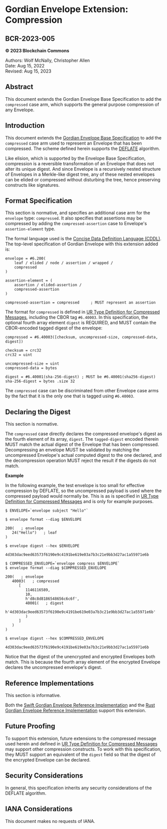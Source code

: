 # Gordian Envelope Extension: Compression

## BCR-2023-005

**© 2023 Blockchain Commons**

Authors: Wolf McNally, Christopher Allen<br/>
Date: Aug 15, 2022<br/>
Revised: Aug 15, 2023

## Abstract

This document extends the Gordian Envelope Base Specification to add the `compressed` case arm, which supports the general purpose compression of any Envelope.

## Introduction

This document extends the [Gordian Envelope Base Specification](https://datatracker.ietf.org/doc/draft-mcnally-envelope/) to add the `compressed` case arm used to represent an Envelope that has been compressed. The scheme defined herein supports the [DEFLATE](https://datatracker.ietf.org/doc/html/rfc1951) algorithm.

Like elision, which is supported by the Envelope Base Specification, compression is a reversible transformation of an Envelope that does not alter its unique digest. And since Envelope is a recursively nested structure of Envelopes in a Merkle-like digest tree, any of these nested envelopes can be elided or compressed without disturbing the tree, hence preserving constructs like signatures.

## Format Specification

This section is normative, and specifies an additional case arm for the `envelope` type: `compressed`. It also specifies that assertions may be compressed by adding the `compressed-assertion` case to Envelope's `assertion-element` type.

The formal language used is the [Concise Data Definition Language (CDDL)](https://datatracker.ietf.org/doc/html/rfc8610). The top-level specification of Gordian Envelope with this extension added is:

~~~
envelope = #6.200(
    leaf / elided / node / assertion / wrapped /
    compressed
)

assertion-element = (
    assertion / elided-assertion /
    compressed-assertion
)

compressed-assertion = compressed     ; MUST represent an assertion
~~~

The format for `compressed` is defined in [UR Type Definition for Compressed Messages](bcr-2023-001-compressed-message.md), including the CBOR tag `#6.40003`. In this specification, the optional fourth array element `digest` is REQUIRED, and MUST contain the CBOR-encoded tagged digest of the envelope:

~~~
compressed = #6.40003([checksum, uncompressed-size, compressed-data, digest])

checksum = crc32
crc32 = uint

uncompressed-size = uint
compressed-data = bytes

digest = #6.40001(sha-256-digest) ; MUST be #6.40001(sha256-digest)
sha-256-digest = bytes .size 32
~~~

The `compressed` case can be discriminated from other Envelope case arms by the fact that it is the only one that is tagged using `#6.40003`.

## Declaring the Digest

This section is normative.

The `compressed` case directly declares the compressed envelope's digest as the fourth element of its array, `digest`. The `tagged-digest` encoded therein MUST match the actual digest of the Envelope that has been compressed. Decompressing an envelope MUST be validated by matching the uncompressed Envelope's actual computed digest to the one declared, and the decompression operation MUST reject the result if the digests do not match.

**Example**

In the following example, the test envelope is too small for effective compression by DEFLATE, so the uncompressed payload is used where the compressed payload would normally be. This is as is specified in [UR Type Definition for Compressed Messages](bcr-2023-001-compressed-message.md) and is only for example purposes.

~~~
$ ENVELOPE=`envelope subject "Hello"`

$ envelope format --diag $ENVELOPE

200(   ; envelope
   24("Hello")   ; leaf
)

$ envelope digest --hex $ENVELOPE

4d303dac9eed63573f6190e9c4191be619e03a7b3c21e9bb3d27ac1a55971e6b

$ COMPRESSED_ENVELOPE=`envelope compress $ENVELOPE`
$ envelope format --diag $COMPRESSED_ENVELOPE

200(   ; envelope
   40003(   ; compressed
      [
         1146116589,
         10,
         h'd8c8d8186548656c6c6f',
         40001(   ; digest
            h'4d303dac9eed63573f6190e9c4191be619e03a7b3c21e9bb3d27ac1a55971e6b'
         )
      ]
   )
)

$ envelope digest --hex $COMPRESSED_ENVELOPE

4d303dac9eed63573f6190e9c4191be619e03a7b3c21e9bb3d27ac1a55971e6b
~~~

Notice that the digest of the unencrypted and encrypted Envelopes both match. This is because the fourth array element of the encrypted Envelope declares the uncompressed envelope's digest.

## Reference Implementations

This section is informative.

Both the [Swift Gordian Envelope Reference Implementation](https://github.com/BlockchainCommons/BCSwiftEnvelope) and the [Rust Gordian Envelope Reference Implementation](https://github.com/BlockchainCommons/bc-envelope-rust) support this extension.

## Future Proofing

To support this extension, future extensions to the compressed message used herein and defined in [UR Type Definition for Compressed Messages](bcr-2023-001-compressed-message.md) may support other compression constructs. To work with this specification, they MUST support an equivalent of the `digest` field so that the digest of the encrypted Envelope can be declared.

## Security Considerations

In general, this specification inherits any security considerations of the DEFLATE algorithm.

## IANA Considerations

This document makes no requests of IANA.
